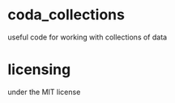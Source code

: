 coda_collections
==============

useful code for working with collections of data

licensing
=========

under the MIT license

